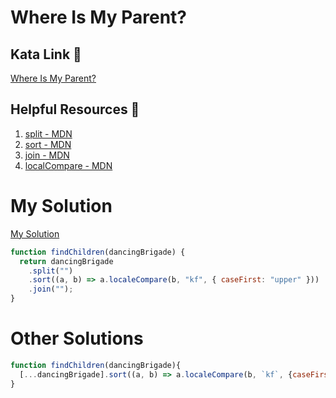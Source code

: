 # Where Is My Parent?

## Kata Link 🥋

[Where Is My Parent?](https://www.codewars.com/kata/58539230879867a8cd00011c/train/javascript)

## Helpful Resources 📖

1. [split - MDN](https://developer.mozilla.org/en-US/docs/Web/JavaScript/Reference/Global_Objects/String/split)
2. [sort - MDN](https://developer.mozilla.org/en-US/docs/Web/JavaScript/Reference/Global_Objects/Array/sort)
3. [join - MDN](https://developer.mozilla.org/en-US/docs/Web/JavaScript/Reference/Global_Objects/Array/join)
4. [localCompare - MDN](https://developer.mozilla.org/en-US/docs/Web/JavaScript/Reference/Global_Objects/String/localeCompare)

# My Solution

[My Solution](./findChildren.js)

```javascript
function findChildren(dancingBrigade) {
  return dancingBrigade
    .split("")
    .sort((a, b) => a.localeCompare(b, "kf", { caseFirst: "upper" }))
    .join("");
}
```

# Other Solutions
```javascript
function findChildren(dancingBrigade){
  [...dancingBrigade].sort((a, b) => a.localeCompare(b, `kf`, {caseFirst: `upper`})).join(``);
}
```
